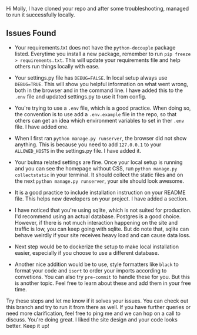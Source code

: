 Hi Molly, I have cloned your repo and after some troubleshooting, managed to run it successfully locally.

## Issues Found
- Your requirements.txt does not have the `python-decouple` package listed. Everytime you install a new package, remember to run `pip freeze > requirements.txt`. This will update your requirements file and help others run things locally with ease.

- Your settings.py file has `DEBUG=FALSE`. In local setup always use `DEBUG=TRUE`. This will show you helpful information on what went wrong, both in the browser and in the command line. I have added this to the `.env` file and updated settings.py to use it from config.

- You're trying to use a `.env` file, which is a good practice. When doing so, the convention is to use add a `.env.example` file in the repo, so that others can get an idea which environment variables to set in ther `.env` file. I have added one.

- When I first ran `python manage.py runserver`, the browser did not show anything. This is because you need to add `127.0.0.1` to your `ALLOWED_HOSTS` in the settings.py file. I have added it.

- Your bulma related settings are fine. Once your local setup is running and you can see the homepage without CSS, run `python manage.py collectstatic` in your terminal. It should collect the static files and on the next `python manage.py runserver`, your site should look awesome.

- It is a good practice to include installation instruction on your README file. This helps new developers on your project. I have added a section.

- I have noticed that you're using sqlite, which is not suited for production. I'd recommend using an actual database. Postgres is a good choice. However, if there is not much interaction happening on the site and traffic is low, you can keep going with sqlite. But do note that, sqlite can behave weirdly if your site receives heavy load and can cause data loss.

- Next step would be to dockerize the setup to make local installation easier, especially if you choose to use a different database.

- Another nice addition would be to use, style formatters like `black` to format your code and `isort` to order your imports according to convetions. You can also try `pre-commit` to handle these for you. But this is another topic. Feel free to learn about these and add them in your free time.

Try these steps and let me know if it solves your issues. You can check out this branch and try to run it from there as well. If you have further queries or need more clarification, feel free to ping me and we can hop on a call to discuss. You're doing great. I liked the site design and your code looks better. Keep it up!
